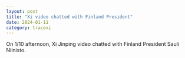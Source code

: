 ```yaml
---
layout: post
title: "Xi video chatted with Finland President"
date: 2024-01-11
category: tracexi
---
```


On 1/10 afternoon, Xi Jinping video chatted with Finland President Sauli Niinisto.

